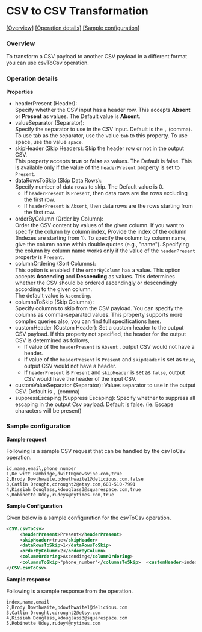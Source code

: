 
# CSV to CSV Transformation  
  
[[Overview]](#overview)  [[Operation details]](#operation-details)  [[Sample configuration]](#sample-configuration)  
  
### Overview   
To transform a CSV payload to another CSV payload in a different format you can use csvToCsv operation.
  
### Operation details  
  
**Properties**  
* headerPresent (Header):   
Specify whether the CSV input has a header row. This accepts **Absent** or **Present** as values. The Default value
 is **Absent**.   
* valueSeparator (Separator):   
Specify the separator to use in the CSV input. Default is the `,` (comma). To use tab as the separator, use the 
  value `tab` to this property. To use space, use the value `space`.  
* skipHeader (Skip Headers): Skip the header row or not in the output CSV.   
This property accepts **true** or **false** as values. The Default is false. This is available only if the value of
 the `headerPresent` property is set to `Present`.  
* dataRowsToSkip (Skip Data Rows):   
Specify number of data rows to skip. The Default value is 0.   
  * If `headerPresent` is `Present`, then data rows are the rows excluding the first row.   
  * If `headerPresent` is `Absent`, then data rows are the rows starting from the first row.  
* orderByColumn (Order by Column):   
Order the CSV content by values of the given column. If you want to specify the column by column index, Provide the
 index of the column (Indexes are starting from 1). To specify the column by column name, give the column name within
  double quotes (e.g., "name"). Specifying the column by column name works only if the value of the `headerPresent
  ` property is `Present`.  
* columnOrdering (Sort Columns):   
This option is enabled if the `orderByColumn` has a value. This option accepts **Ascending** and **Descending** as
 values.  This determines whether the CSV should be ordered ascendingly or descendingly according to the given column.   
The default value is `Ascending`.  
* columnsToSkip (Skip Columns):   
Specify columns to skip from the CSV payload. You can specify the columns as comma-separated values. This property
 supports more complex queries also, you can find full specifications [here](column_skipper_query.md).  
* customHeader (Custom Header): Set a custom header to the output CSV payload. If this property not specified, the
 header for the output CSV is determined as follows,  
  * If value of the `headerPresent` is `Absent` , output CSV would not have a header.  
  * If value of the `headerPresent` is `Present` and `skipHeader` is set as `true`, output CSV would not have a
    header.  
  * If `headerPresent` is `Present` and `skipHeader` is set as `false`, output CSV would have the header of the input
   CSV.    
* customValueSeparator (Separator): Values separator to use in the output CSV. Default is `,` (comma)  
* suppressEscaping (Suppress Escaping): Specify whether to suppress all escaping in the output Csv payload. Default is false. (ie. Escape characters will be present)
  
### Sample configuration  
  
**Sample request**  
  
Following is a sample CSV request that can be handled by the csvToCsv operation.  
  
```text  
id,name,email,phone_number  
1,De witt Hambidge,dwitt0@newsvine.com,true  
2,Brody Dowthwaite,bdowthwaite1@delicious.com,false  
3,Catlin Drought,cdrought2@etsy.com,608-510-7991  
4,Kissiah Douglass,kdouglass3@squarespace.com,true  
5,Robinette Udey,rudey4@nytimes.com,true  
```  
**Sample Configuration**  
  
Given below is a sample configuration for the csvToCsv operation.  
```xml  
<CSV.csvToCsv>  
	 <headerPresent>Present</headerPresent> 
	 <skipHeader>true</skipHeader> 
	 <dataRowsToSkip>1</dataRowsToSkip> 
	 <orderByColumn>2</orderByColumn> 
	 <columnOrdering>Ascending</columnOrdering> 
	 <columnsToSkip>"phone_number"</columnsToSkip>	<customHeader>index,name,email</customHeader>
</CSV.csvToCsv>  
```  
**Sample response**  
  
Following is a sample response from the operation.  
  
```text  
index,name,email  
2,Brody Dowthwaite,bdowthwaite1@delicious.com  
3,Catlin Drought,cdrought2@etsy.com  
4,Kissiah Douglass,kdouglass3@squarespace.com  
5,Robinette Udey,rudey4@nytimes.com  
```